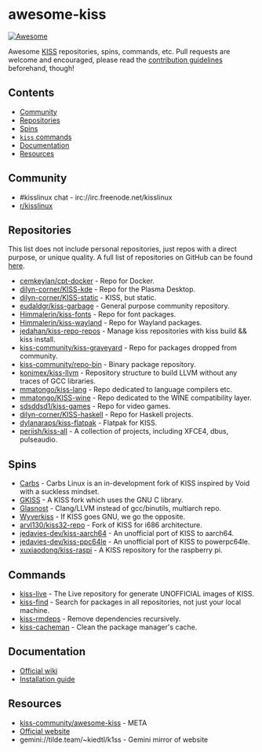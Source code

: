 # awesome-kiss
[![Awesome](https://awesome.re/badge.svg)](https://awesome.re)

Awesome [KISS](https://k1sslinux.org) repositories, spins, commands, etc. Pull requests are welcome and encouraged, please read the [contribution guidelines](CONTRIBUTING.md) beforehand, though!

## Contents
  - [Community](#community)
  - [Repositories](#repositories)
  - [Spins](#spins)
  - [`kiss` commands](#commands)
  - [Documentation](#documentation)
  - [Resources](#resources)

## Community
  - #kisslinux chat - irc://irc.freenode.net/kisslinux
  - [r/kisslinux](https://www.reddit.com/r/kisslinux)

## Repositories
This list does not include personal repositories, just repos with a direct purpose, or unique quality. A full list of repositories on GitHub can be found [here](https://github.com/topics/kiss-repo).

  - [cemkeylan/cpt-docker](https://github.com/cemkeylan/cpt-docker) - Repo for Docker.
  - [dilyn-corner/KISS-kde](https://github.com/dilyn-corner/KISS-kde) - Repo for the Plasma Desktop.
  - [dilyn-corner/KISS-static](https://github.com/dilyn-corner/KISS-static) - KISS, but static.
  - [eudaldgr/kiss-garbage](https://github.com/eudaldgr/kiss-garbage) - General purpose community repository.
  - [Himmalerin/kiss-fonts](https://github.com/Himmalerin/kiss-fonts) - Repo for font packages.
  - [Himmalerin/kiss-wayland](https://github.com/Himmalerin/kiss-wayland) - Repo for Wayland packages.
  - [jedahan/kiss-repo-repos](https://github.com/jedahan/kiss-repo-repos) - Manage kiss repositories with kiss build && kiss install.
  - [kiss-community/kiss-graveyard](https://github.com/kiss-community/kiss-graveyard) - Repo for packages dropped from community.
  - [kiss-community/repo-bin](https://github.com/kiss-community/repo-bin) - Binary package repository.
  - [konimex/kiss-llvm](https://github.com/konimex/kiss-llvm) - Repository structure to build LLVM without any traces of GCC libraries.
  - [mmatongo/kiss-lang](https://github.com/mmatongo/kiss-lang) - Repo dedicated to language compilers etc.
  - [mmatongo/KISS-wine](https://github.com/mmatongo/KISS-wine) - Repo dedicated to the WINE compatibility layer.
  - [sdsddsd1/kiss-games](https://github.com/sdsddsd1/kiss-games) - Repo for video games.
  - [dilyn-corner/KISS-haskell](https://github.com/dilyn-corner/KISS-haskell) - Repo for Haskell projects.
  - [dylanaraps/kiss-flatpak](https://github.com/dylanaraps/kiss-flatpak) - Flatpak for KISS.
  - [periish/kiss-all](https://github.com/periish/kiss-all) - A collection of projects, including XFCE4, dbus, pulseaudio.

## Spins
  - [Carbs](https://carbslinux.org/) - Carbs Linux is an in-development fork of KISS inspired by Void with a suckless mindset.
  - [GKISS](https://github.com/gkisslinux/grepo#gkiss-linux-) - A KISS fork which uses the GNU C library.
  - [Glasnost](https://www.glasnost.org/) - Clang/LLVM instead of gcc/binutils, multiarch repo.
  - [Wyverkiss](https://github.com/wyvertux/wyverkiss) - If KISS goes GNU, we go the opposite.
  - [arvl130/kiss32-repo](https://github.com/arvl130/kiss32-repo) - Fork of KISS for i686 architecture.
  - [jedavies-dev/kiss-aarch64](https://github.com/jedavies-dev/kiss-aarch64) - An unofficial port of KISS to aarch64. 
  - [jedavies-dev/kiss-ppc64le](https://github.com/jedavies-dev/kiss-ppc64le) - An unofficial port of KISS to powerpc64le. 
  - [xuxiaodong/kiss-raspi](https://github.com/xuxiaodong/kiss-raspi) - A KISS repository for the raspberry pi.

## Commands
  - [kiss-live](https://github.com/eudaldgr/kiss-live/releases/tag/2020.12-1) - The Live repository for generate UNOFFICIAL images of KISS.
  - [kiss-find](https://github.com/jedahan/kiss-find) - Search for packages in all repositories, not just your local machine.
  - [kiss-rmdeps](https://gist.github.com/FriendlyNeighborhoodShane/41593680b39c0c04cd82b5497ca25a26) - Remove dependencies recursively.
  - [kiss-cacheman](https://gist.github.com/FriendlyNeighborhoodShane/ffcac3df6d796023d2283a6afdacedbc) - Clean the package manager's cache.

## Documentation
  - [Official wiki](https://k1sslinux.org/wiki/)
  - [Installation guide](https://k1sslinux.org/install)

## Resources
  - [kiss-community/awesome-kiss](https://github.com/kiss-community/awesome-kiss) - META
  - [Official website](https://k1sslinux.org/)
  - gemini://tilde.team/~kiedtl/k1ss - Gemini mirror of website
